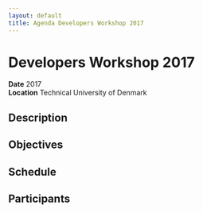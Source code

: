 ```yaml
---
layout: default
title: Agenda Developers Workshop 2017
---
```


<h1>Developers Workshop 2017</h1>

<b>Date</b> 2017<br/>
<b>Location</b> Technical University of Denmark<br/>

<h2>Description</h2>

<h2>Objectives</h2>

<h2>Schedule</h2>

<h2>Participants</h2>
